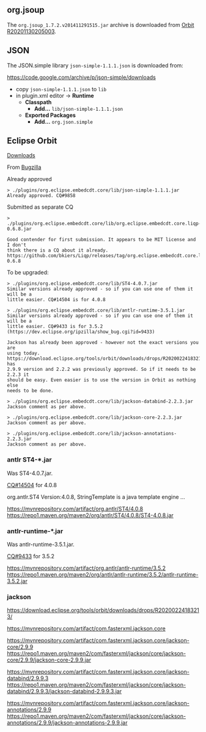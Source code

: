 ## org.jsoup

The `org.jsoup_1.7.2.v201411291515.jar` archive is downloaded from 
[Orbit R20201130205003](https://download.eclipse.org/tools/orbit/downloads/drops/R20201130205003/).

## JSON

The JSON.simple library `json-simple-1.1.1.json` is downloaded from:

https://code.google.com/archive/p/json-simple/downloads

* copy `json-simple-1.1.1.json` to `lib`
* in plugin.xml editor -> **Runtime**
  * **Classpath**
    * **Add...** `lib/json-simple-1.1.1.json`
  * **Exported Packages**
    * **Add...** `org.json.simple`
     
     
## Eclipse Orbit

[Downloads](https://download.eclipse.org/tools/orbit/downloads/)

From [Bugzilla](https://dev.eclipse.org/ipzilla/show_bug.cgi?id=21415#c27)

Already approved

```
> ./plugins/org.eclipse.embedcdt.core/lib/json-simple-1.1.1.jar
Already approved. CQ#9858
```

Submitted as separate CQ

```
> ./plugins/org.eclipse.embedcdt.core/lib/org.eclipse.embedcdt.core.liqp-0.6.8.jar

Good contender for first submission. It appears to be MIT license and I don't
think there is a CQ about it already.
https://github.com/bkiers/Liqp/releases/tag/org.eclipse.embedcdt.core.liqp-0.6.8
```

To be upgraded:

```
> ./plugins/org.eclipse.embedcdt.core/lib/ST4-4.0.7.jar
Similar versions already approved - so if you can use one of them it will be a
little easier. CQ#14504 is for 4.0.8

> ./plugins/org.eclipse.embedcdt.core/lib/antlr-runtime-3.5.1.jar
Similar versions already approved - so if you can use one of them it will be a
little easier. CQ#9433 is for 3.5.2 (https://dev.eclipse.org/ipzilla/show_bug.cgi?id=9433)

Jackson has already been approved - however not the exact versions you are
using today.
https://download.eclipse.org/tools/orbit/downloads/drops/R20200224183213/ has
2.9.9 version and 2.2.2 was previously approved. So if it needs to be 2.2.3 it
should be easy. Even easier is to use the version in Orbit as nothing else
needs to be done.

> ./plugins/org.eclipse.embedcdt.core/lib/jackson-databind-2.2.3.jar
Jackson comment as per above.

> ./plugins/org.eclipse.embedcdt.core/lib/jackson-core-2.2.3.jar
Jackson comment as per above.

> ./plugins/org.eclipse.embedcdt.core/lib/jackson-annotations-2.2.3.jar
Jackson comment as per above.

```


### antlr ST4-*.jar

Was ST4-4.0.7.jar.

[CQ#14504](https://dev.eclipse.org/ipzilla/show_bug.cgi?id=14504) for 4.0.8

org.antlr.ST4 Version:4.0.8, StringTemplate is a java template engine ...

https://mvnrepository.com/artifact/org.antlr/ST4/4.0.8
https://repo1.maven.org/maven2/org/antlr/ST4/4.0.8/ST4-4.0.8.jar

### antlr-runtime-*.jar

Was antlr-runtime-3.5.1.jar.

[CQ#9433](https://dev.eclipse.org/ipzilla/show_bug.cgi?id=9433) for 3.5.2

https://mvnrepository.com/artifact/org.antlr/antlr-runtime/3.5.2
https://repo1.maven.org/maven2/org/antlr/antlr-runtime/3.5.2/antlr-runtime-3.5.2.jar

### jackson

https://download.eclipse.org/tools/orbit/downloads/drops/R20200224183213/

https://mvnrepository.com/artifact/com.fasterxml.jackson.core

https://mvnrepository.com/artifact/com.fasterxml.jackson.core/jackson-core/2.9.9
https://repo1.maven.org/maven2/com/fasterxml/jackson/core/jackson-core/2.9.9/jackson-core-2.9.9.jar

https://mvnrepository.com/artifact/com.fasterxml.jackson.core/jackson-databind/2.9.9.3
https://repo1.maven.org/maven2/com/fasterxml/jackson/core/jackson-databind/2.9.9.3/jackson-databind-2.9.9.3.jar

https://mvnrepository.com/artifact/com.fasterxml.jackson.core/jackson-annotations/2.9.9
https://repo1.maven.org/maven2/com/fasterxml/jackson/core/jackson-annotations/2.9.9/jackson-annotations-2.9.9.jar




